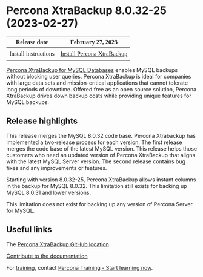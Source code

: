 # Percona XtraBackup 8.0.32-25 (2023-02-27)

<style>
    table {
        width=50%’;
        font-family: Poppins;
    }
    table td {
        border: 0px;
        padding: 8px;
    }
</style>

| Release date | February 27, 2023 |
|---|---|
| Install instructions | [Install Percona XtraBackup](https://www.percona.com/doc/percona-xtrabackup/8.0/installation.html) |


[Percona XtraBackup for MySQL Databases](https://www.percona.com/software/mysql-database/percona-xtrabackup) enables MySQL backups without blocking user queries. Percona XtraBackup is ideal for companies with large data sets and mission-critical applications that cannot tolerate long periods of downtime. Offered free as an open source solution, Percona XtraBackup drives down backup costs while providing unique features for MySQL backups.

## Release highlights

This release merges the MySQL 8.0.32 code base. Percona Xtrabackup has implemented a two-release process for each version. The first release merges the code base of the latest MySQL version. This release helps those customers who need an updated version of Percona XtraBackup that aligns with the latest MySQL Server version. The second release contains bug fixes and any improvements or features.

Starting with version 8.0.32-25, Percona XtraBackup allows instant columns in the backup for MySQL 8.0.32. This limitation still exists for backing up MySQL 8.0.31 and lower versions.

This limitation does not exist for backing up any version of Percona Server for MySQL.

## Useful links

The [Percona XtraBackup GitHub location](https://github.com/percona/percona-xtrabackup)

[Contribute to the documentation](https://github.com/percona/pxb-docs/blob/8.0/contributing.md)

For [training](https://www.percona.com/training), contact [Percona Training - Start learning now](https://learn.percona.com/contact-me).
